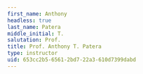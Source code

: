 ```yaml
---
first_name: Anthony
headless: true
last_name: Patera
middle_initial: T.
salutation: Prof.
title: Prof. Anthony T. Patera
type: instructor
uid: 653cc2b5-6561-2bd7-22a3-610d7399dabd
---
```

